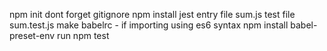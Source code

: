  npm init
 dont forget gitignore
 npm install jest
 entry file sum.js
 test file sum.test.js
 make babelrc - if importing using es6 syntax
 npm install babel-preset-env
 run npm test